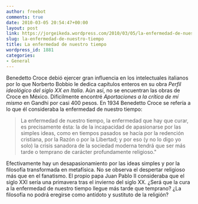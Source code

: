 ```yaml
---
author: freebot
comments: true
date: 2010-03-05 20:54:47+00:00
layout: post
link: https://jorgeikeda.wordpress.com/2010/03/05/la-enfermedad-de-nuestro-tiempo/
slug: la-enfermedad-de-nuestro-tiempo
title: La enfermedad de nuestro tiempo
wordpress_id: 1881
categories:
- General
---
```


Benedetto Croce debió ejercer gran influencia en los intelectuales italianos por lo que Norberto Bobbio le dedica capítulos enteros en su obra _Perfil ideológico del siglo XX en Italia_.
Aún así, no se encuentran las obras de Croce en México. Dificilmente encontré _Aportaciones a la crítica de mí mismo_ en Gandhi por casi 400 pesos.
En 1934 Benedetto Croce se refería a lo que él consideraba la enfermedad de nuestro tiempo:




<blockquote>La enfermedad de nuestro tiempo, la enfermedad que hay que curar, es precisamente ésta: la de la incapacidad de apasionarse por las simples ideas, como en tiempos pasados se hacía por la redención cristiana, por la Razón o por la Libertad; y por eso (y no lo digo yo solo) la crisis sanadora de la sociedad moderna tendrá que ser más tarde o temprano de carácter profundamente religioso."</blockquote>



Efectivamente hay un desapasionamiento por las ideas simples y por la filosofía transformada en metafísica. No se observa el despertar religioso más que en el fanatismo. El propio papa Juan Pablo II consideraba que el siglo XXI sería una primavera tras el invierno del siglo XX. ¿Será que la cura a la enfermedad de nuestro tiempo llegue más tarde que temprano? ¿La filosofía no podrá eregirse como antídoto y sustituto de la religión?

